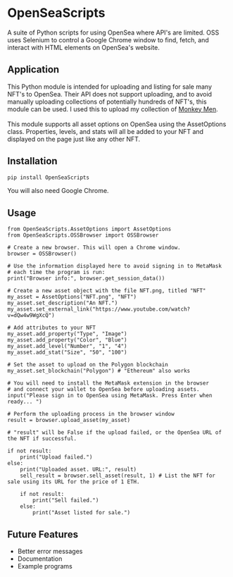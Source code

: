 # OpenSeaScripts
A suite of Python scripts for using OpenSea where API's are limited. OSS uses Selenium to control a Google Chrome window to find, fetch, and interact with HTML elements on OpenSea's website.

## Application
This Python module is intended for uploading and listing for sale many NFT's to OpenSea. Their API does not support uploading, and to avoid manually uploading collections of potentially hundreds of NFT's, this module can be used. I used this to upload my collection of [Monkey Men](https://opensea.io/collection/5000-monkey-men).
<br><br>
This module supports all asset options on OpenSea using the AssetOptions class. Properties, levels, and stats will all be added to your NFT and displayed on the page just like any other NFT.

## Installation
```bash
pip install OpenSeaScripts
```
You will also need Google Chrome.

## Usage
```python3
from OpenSeaScripts.AssetOptions import AssetOptions
from OpenSeaScripts.OSSBrowser import OSSBrowser

# Create a new browser. This will open a Chrome window.
browser = OSSBrowser()

# Use the information displayed here to avoid signing in to MetaMask
# each time the program is run:
print("Browser info:", browser.get_session_data())

# Create a new asset object with the file NFT.png, titled "NFT"
my_asset = AssetOptions("NFT.png", "NFT")
my_asset.set_description("An NFT.")
my_asset.set_external_link("https://www.youtube.com/watch?v=dQw4w9WgXcQ")

# Add attributes to your NFT
my_asset.add_property("Type", "Image")
my_asset.add_property("Color", "Blue")
my_asset.add_level("Number", "1", "4")
my_asset.add_stat("Size", "50", "100")

# Set the asset to upload on the Polygon blockchain
my_asset.set_blockchain("Polygon") # "Ethereum" also works

# You will need to install the MetaMask extension in the browser 
# and connect your wallet to OpenSea before uploading assets.
input("Please sign in to OpenSea using MetaMask. Press Enter when ready... ")

# Perform the uploading process in the browser window
result = browser.upload_asset(my_asset)

# "result" will be False if the upload failed, or the OpenSea URL of the NFT if successful.

if not result:
	print("Upload failed.")
else:
	print("Uploaded asset. URL:", result)
	sell_result = browser.sell_asset(result, 1) # List the NFT for sale using its URL for the price of 1 ETH.

	if not result:
		print("Sell failed.")
	else:
		print("Asset listed for sale.")
```

## Future Features
- Better error messages
- Documentation
- Example programs
